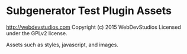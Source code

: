 # Subgenerator Test Plugin Assets #
http://webdevstudios.com
Copyright (c) 2015 WebDevStudios
Licensed under the GPLv2 license.

Assets such as styles, javascript, and images.